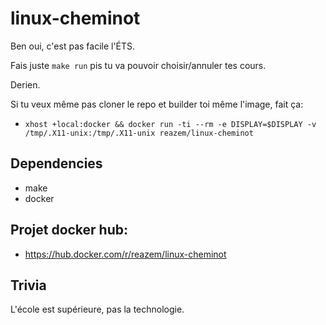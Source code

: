 # linux-cheminot

Ben oui, c'est pas facile l'ÉTS.

Fais juste ``make run`` pis tu va pouvoir choisir/annuler tes cours.

Derien.

Si tu veux même pas cloner le repo et builder toi même l'image, fait ça:
 - ``xhost +local:docker && docker run -ti --rm -e DISPLAY=$DISPLAY -v /tmp/.X11-unix:/tmp/.X11-unix reazem/linux-cheminot``

## Dependencies

- make
- docker


## Projet docker hub:

- https://hub.docker.com/r/reazem/linux-cheminot

## Trivia

L'école est supérieure, pas la technologie.
